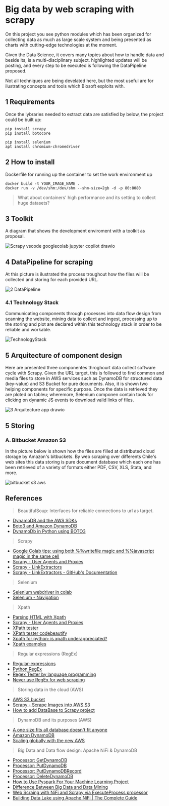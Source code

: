 # Big data by web scraping with scrapy

On this project you see python modules which has been organized for collecting data as much as large scale system and being presented as charts with cutting-edge technologies at the moment.

Given the Data Science, it covers many topics about how to handle data and beside its, is a multi-disciplinary subject. highlighted updates will be posting, and every step to be executed is following the DataPipeline proposed. 

Not all techniques are being develated here, but the most useful are for ilustrating concepts and tools which Biosoft exploits with.

## 1 Requirements
Once the lybraries needed to extract data are satisfied by below, the project could be built up:
````
pip install scrapy
pip install botocore

pip install selenium
apt install chromium-chromedriver
````

## 2 How to install
Dockerfile for running up the container to set the work environment up
````
docker build -t YOUR_IMAGE_NAME .
docker run -v /dev/shm:/dev/shm --shm-size=2gb -d -p 80:8080 
````
> What about containers' high performance and its setting to collect huge datasets?

## 3 Toolkit
A diagram that shows the development enviroment with a toolkit as proposal.

![Scrapy vscode googlecolab jupyter copilot drawio](https://user-images.githubusercontent.com/23003922/197101333-74d73aaf-6bb1-4903-aed5-a3ff8828c4a9.png)

## 4 DataPipeline for scraping
At this picture is ilustrated the process troughout how the files will be collected and storing for each provided URL.

![2 DataPipeline](https://user-images.githubusercontent.com/23003922/206234826-1fd85978-ef7e-4eb3-a94e-26a02778e4e3.png)
### 4.1 Technology Stack
Communicating components through processes into data flow design from scanning the website, mining data to collect and ingest, processing up to the storing and plot are declared within this technology stack in order to be reliable and workable.

![TechnologyStack](https://user-images.githubusercontent.com/23003922/206239767-c9e50cdc-fdc2-4008-8a8b-289ee2f29273.png)
## 5 Arquitecture of component design 
Here are presented three componentes throghourt data collect software cycle with Scrapy. Given the URL target, this is followed to find common and media files to store in AWS services such as DynamoDB for structured data (key-value) and S3 Bucket for pure documents. Also, it is shown two helping components for specific purpose. Once the data is retrieved they are ploted on tableu; wheremore, Selenium componen contain tools for clicking on dynamic JS events to download valid links of files.

![3 Arquitecture app drawio](https://user-images.githubusercontent.com/23003922/204070509-1856bca9-f38c-4733-99c5-af7b92962b8c.png)

## 5 Storing
### A. Bitbucket Amazon S3
In the picture below is shown how the files are filled at distributed cloud storage by Amazon's bitbuckets. By web scraping over differents Chile's web sites this data storing is pure document database which each one has been retrieved of a variety of formats either PDF, CSV, XLS, Stata, and more.

![bitbucket s3 aws](https://user-images.githubusercontent.com/23003922/205807725-fb61a428-e1ce-4938-9db4-d3d620762562.jpeg)


## References

> BeautifulSoup: Interfaces for reliable connections to url as target.
*   [DynamoDB and the AWS SDKs](https://docs.aws.amazon.com/amazondynamodb/latest/developerguide/GettingStarted.html)
*   [Boto3 and Amazon DynamoDB](https://www.section.io/engineering-education/python-boto3-and-amazon-dynamodb-programming-tutorial/)
*   [DynamoDb in Python using BOTO3](https://www.analyticsvidhya.com/blog/2022/05/working-with-dynamodb-in-python-using-boto3/)

> Scrapy 
* [Google Colab tips: using both %%writefile magic and %%javascript magic in the same cell](https://stephencowchau.medium.com/google-colab-tips-using-both-writefile-magic-and-javascript-magic-in-the-same-cell-7820e508e455)
* [Scrapy - User Agents and Proxies](https://scrapeops.io/python-scrapy-playbook/scrapy-beginners-guide-user-agents-proxies/)
* [Scrapy - LinkExtractors](https://www.tutorialspoint.com/scrapy/scrapy_link_extractors.htm)
* [Scrapy - LinkExtractors - GitHub's Documentation](https://github.com/scrapy/scrapy/blob/master/docs/topics/link-extractors.rst)

> Selenium
*   [Selenium webdriver in colab](https://blog.devgenius.io/use-selenium-webdriver-in-google-colab-d5f2dba1d9f5)
*   [Selenium - Navigation](https://selenium-python.readthedocs.io/navigating.html?highlight=driver.find_element#drag-and-drop)

> Xpath
* [Parsing HTML with Xpath](https://scrapfly.io/blog/parsing-html-with-xpath/)
* [Scrapy - User Agents and Proxies](https://scrapeops.io/python-scrapy-playbook/scrapy-beginners-guide-user-agents-proxies/)
* [XPath tester](https://extendsclass.com/xpath-tester.html)
*   [XPath tester codebeautify](https://codebeautify.org/Xpath-Tester)
*   [Xpath for python: is xpath underappreciated?](https://towardsdatascience.com/xpath-for-python-89f4423415e0)
*   [Xpath examples](https://learn.microsoft.com/en-us/previous-versions/dotnet/netframework-4.0/ms256086(v=vs.100)?redirectedfrom=MSDN)

> Regular expressions (RegEx)
*   [Regular-expressions](https://www.regular-expressions.info/tutorial.html)
*   [Python RegEx](https://www.w3schools.com/python/python_regex.asp)
*   [Regex Tester by language programming](https://regex101.com/r/vY6lJ4/1)
*   [Never use RegEx for web scraping](https://www.youtube.com/watch?v=z_cdzgrjERQ)

> Storing data in the cloud (AWS)
*   [AWS S3 bucket](https://docs.scrapy.org/en/latest/topics/feed-exports.html?highlight=aws#s3)
*   [Scrapy - Scrape Images into AWS S3](https://www.youtube.com/watch?v=CmIsvAYU-yk)
*   [How to add DataBase to Scrapy project](https://www.youtube.com/watch?v=cw5QtDxwTIQ)

> DynamoDB and its purposes (AWS)
*   [A one size fits all database doesn't fit anyone](https://www.allthingsdistributed.com/2018/06/purpose-built-databases-in-aws.html)
*   [Amazon DynamoDB](https://aws.amazon.com/dynamodb/)
*   [Scaling globally with the new AWS](https://www.allthingsdistributed.com/2022/08/aws-launches-middle-east-uae-region.html)

> Big Data and Data flow design: Apache NiFi & DynamoDB
*   [Processor: GetDynamoDB](https://nifi.apache.org/docs/nifi-docs/components/org.apache.nifi/nifi-aws-nar/1.19.0/org.apache.nifi.processors.aws.dynamodb.GetDynamoDB/index.html)
*   [Processor: PutDynamoDB](https://nifi.apache.org/docs/nifi-docs/components/org.apache.nifi/nifi-aws-nar/1.19.0/org.apache.nifi.processors.aws.dynamodb.PutDynamoDB/index.html)
*   [Processor: PutDynamoDBRecord](https://nifi.apache.org/docs/nifi-docs/components/org.apache.nifi/nifi-aws-nar/1.19.0/org.apache.nifi.processors.aws.dynamodb.PutDynamoDBRecord/index.html)
*   [Processor: DeleteDynamoDB](https://nifi.apache.org/docs/nifi-docs/components/org.apache.nifi/nifi-aws-nar/1.19.0/org.apache.nifi.processors.aws.dynamodb.DeleteDynamoDB/index.html)
*   [How to Use Pyspark For Your Machine Learning Project](https://towardsdatascience.com/how-to-use-pyspark-for-your-machine-learning-project-19aa138e96ec)
*   [Difference Between Big Data and Data Mining](https://www.geeksforgeeks.org/difference-between-big-data-and-data-mining/#:~:text=Big%20Data%20is%20a%20technique,close%20view%20of%20the%20data.)
*   [Web Scraing with NiFi and Scrapy via ExecuteProcess processor](https://community.cloudera.com/t5/Community-Articles/Web-scraping-with-NiFi-and-Scrapy-via-the-ExecuteProcess/ta-p/246828)
*   [Building Data Lake using Apache NiFi | The Complete Guide](https://www.xenonstack.com/blog/data-lake-services)
